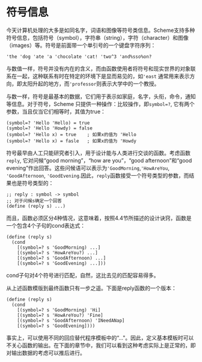 符号信息
=======

今天计算机处理的大多是如同名字，词语和图像等符号类信息。Scheme支持多种符号信息，包括符号（symbol），字符串（string），字符（character）和图像（images）等。符号是前面带一个单引号的一个键盘字符序列：

```
'the 'dog 'ate 'a 'chocolate 'cat! 'two^3 'and%sso%on?
```
与数值一样，符号并没有内在的含义，而由函数使用者将符号和现实世界的对象联系在一起，这种联系有时在特定的环境下是显而易见的，如`'east` 通常用来表示方向，即太阳升起的地方，而`'professor`则表示大学中的一个教授。

与数一样，符号是最基本的数据，它们用于表示如家庭，名字，头衔，命令，通知等信息。对于符号，Scheme 只提供一种操作：比较操作，即`symbol=?`, 它有两个参数，当且仅当它们相等时，其值为true：

```
(symbol=? 'Hello 'Hello) = true
(symbol=? 'Hello 'Howdy) = false
(symbol=? 'Hello x) = true    ; 如果x的值为 'Hello
(symbol=? 'Hello x) = fasle   ; 如果x的值为 'Howdy
```
符号最早由人工只能研究者引入，用于设计能与人类进行交谈的函数。考虑函数 `reply`, 它对问候“good morning”，“how are you”，“good afternoon”和“good evening”作出回答。这些问候语可以表示为`'GoodMorning`,`'HowAreYou`,` 'GoodAfternoon`, `'GoodEvening`.因此，`reply`函数接受一个符号类型的参数，而结果也是符号类型的：

```
;; reply : symbol -> symbol
;; 对于问候s确定一个回答
(define (reply s) ...)
```
而且，函数必须区分4种情况，这意味着，按照4.4节所描述的设计诀窍，函数是一个包含4个子句的cond表达式：

```
(define (reply s)
  (cond
    [(symbol=? s 'GoodMorning) ...]
    [(symbol=? s 'HowAreYou?) ...]
    [(symbol=? s 'GoodAfternoon) ...]
    [(symbol=? s 'GoodEvening) ...]))
```
cond子句对4个符号进行匹配，自然，这比去见的匹配容易得多。

从上述函数模版到最终函数只有一步之遥。下面是reply函数的一个版本：

```
(define (reply s)
  (cond
    [(symbol=? s 'GoodMorning) 'Hi]
    [(symbol=? s 'HowAreYou?) 'Fine]
    [(symbol=? s 'GoodAfternoon) 'INeedANap]
    [(symbol=? s 'GoodEvening])))
```
事实上，可以使用不同的回应替代程序模板中的“..."。因此，定义基本模板时可以不关心函数的输出。在下面的章节中，我们可以看到这种考虑实际上是正常的，即对输出数据的考虑可以推后进行。


